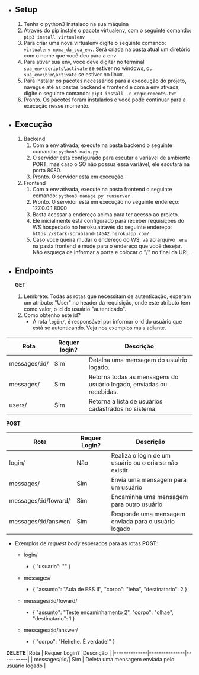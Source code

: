  - Setup
	 - 
	 1. Tenha o python3 instalado na sua máquina
	 2. Através do pip instale o pacote virtualenv, com o seguinte comando: `pip3 install virtualenv`
	 3. Para criar uma nova virtualenv digite o seguinte comando: `virtualenv noma_da_sua_env`. Será criada na pasta atual um diretório com o nome que você deu para a env.
	 4. Para ativar sua env, você deve digitar no terminal `sua_env\scripts\activate` se estiver no windows, ou `sua_env\bin\activate` se estiver no linux.
	 5. Para instalar os pacotes necessários para a execeução do projeto, navegue até as pastas backend e frontend e com a env ativada, digite o seguinte comando: `pip3 install -r requirements.txt`
	 6. Pronto. Os pacotes foram instalados e você pode continuar para a execução nesse momento.
- Execução
	- 
	1. Backend
		1. Com a env ativada, execute na pasta backend o seguinte comando: `python3 main.py`
		2. O servidor está configurado para escutar a variável de ambiente PORT, mas caso o SO não possua essa variável, ele escutará na porta 8080.
		3. Pronto. O servidor está em execução.
	3. Frontend
		1. Com a env ativada, execute na pasta frontend o seguinte comando: `python3 manage.py runserver`
		2. Pronto. O servidor está em execução no seguinte endereço: 127.0.0.1:8000
		3. Basta acessar a endereço acima para ter acesso ao projeto.
		4. Ele inicialmente está configurado para receber requisições do WS hospedado no heroku através do seguinte endereço: `https://stark-scrubland-14642.herokuapp.com/`
		5. Caso você queira mudar o endereço do WS, vá ao arquivo `.env` na pasta frontend e mude para o endereço que você desejar. Não esqueça de informar a porta e colocar o "/" no final da URL.

- Endpoints
	-
	**GET**
	1. Lembrete: Todas as rotas que necessitam de autenticação, esperam um atributo: "User" no header da requisição, onde este atributo tem como valor, o id do usuário "autenticado".
	2. Como obtenho este id?
		- A rota `login/`, é responsável por informar o id do usuário que está se autenticando. Veja nos exemplos mais adiante.
	
| Rota          | Requer login?   |Descrição |
|-------------  |-----------------|-----------|
| messages/:id/ | Sim             |Detalha uma mensagem do usuário logado. |
| messages/     |Sim              |Retorna todas as mensagens do usuário logado, enviadas ou recebidas. |
|users/         | Sim             |Retorna a lista de usuários cadastrados no sistema. |


**POST** 

|Rota                 | Requer Login?  | Descrição |
|---------------------|----------------|-----------|
| login/              |  Não           | Realiza o login de um usuário ou o cria se não existir. |
| messages/           |  Sim           | Envia uma mensagem para um usuário |
| messages/:id/foward/| Sim            | Encaminha uma mensagem para outro usuário |
| messages/:id/answer/| Sim            | Responde uma mensagem enviada para o usuário logado |
- Exemplos de *request body* esperados para as rotas **POST**:
   -  login/
		 - {
				"usuario": ""
			} 
	- messages/
		- {
					"assunto": "Aula de ESS II",
					"corpo": "ieha",
					"destinatario": 2
			}


	- messages/:id/foward/
		- {
					"assunto": "Teste encaminhamento 2",
					"corpo": "olhae",
					"destinatario": 1
			}

	- messages/:id/answer/
		-  {
					"corpo": "Hehehe. É verdade!"
			   }
		
**DELETE**
|Rota          | Requer Login? |Descrição |
|--------------|---------------|-----------|
| messages/:id/| Sim           | Deleta uma mensagem enviada pelo usuário logado
 |
<!--stackedit_data:
eyJoaXN0b3J5IjpbMTM1NzU0NDkwNF19
-->
